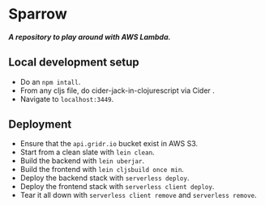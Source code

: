 # Sparrow

##### A repository to play around with AWS Lambda.

## Local development setup
- Do an `npm intall`.
- From any cljs file, do cider-jack-in-clojurescript via Cider .
- Navigate to `localhost:3449`.

## Deployment
- Ensure that the `api.gridr.io` bucket exist in AWS S3.
- Start from a clean slate with `lein clean`.
- Build the backend with `lein uberjar`.
- Build the frontend with `lein cljsbuild once min`.
- Deploy the backend stack with `serverless deploy`.
- Deploy the frontend stack with `serverless client deploy`.
- Tear it all down with `serverless client remove` and `serverless remove`.
